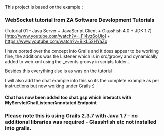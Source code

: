 This project is based on the example :

### WebSocket tutorial from ZA Software Development Tutorials

(Tutorial 01 - Java Server + JavaScript Client + GlassFish 4.0 + JDK 1.7)[http://www.youtube.com/watch?v=_Fi4vz6oUio] + https://www.youtube.com/watch?v=BikL52HYaZg

I have ported over the concept into Grails and it does appear to be working fine, the additions was the Listener which is in src/groovy and dynamically added to web.xml using the _events.groovy in scripts folder...

Besides this everything else is as was on the tutorial 

I will also add the chat example into this so its the complete example as per instructions but now working under Grails :)


#### Chat has now been added too chat.gsp which interacts with MyServletChatListenerAnnotated Endpoint
 

### Please note  this is using Grails 2.3.7 with Java 1.7 - no additional libraries was required - Glasshfish etc not installed into grails.


 
